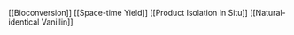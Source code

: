 [[Bioconversion]]
[[Space-time Yield]]
[[Product Isolation In Situ]]
[[Natural-identical Vanillin]]
